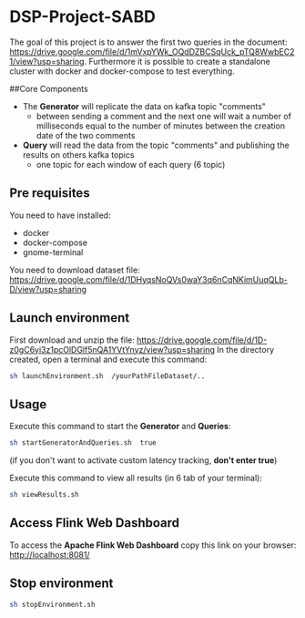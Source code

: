 # DSP-Project-SABD

The goal of this project is to answer the first two queries in the document: <https://drive.google.com/file/d/1mVxpYWk_OQdDZBCSqUck_pTQ8WwbEC21/view?usp=sharing>.
Furthermore it is possible to create a standalone cluster with docker and docker-compose to test everything.

##Core Components
* The **Generator** will replicate the data on kafka topic "comments"
  * between sending a comment and the next one will wait a number of milliseconds equal to the number of minutes between the creation date of the two comments
* **Query** will read the data from the topic "comments" and publishing the results on others kafka topics 
  * one topic for each window of each query (6 topic)

## Pre requisites
You need to have installed:
* docker
* docker-compose
* gnome-terminal

You need to download dataset file:
<https://drive.google.com/file/d/1DHyqsNoQVs0waY3q6nCqNKimUuqQLb-D/view?usp=sharing>

## Launch environment
First download and unzip the file: <https://drive.google.com/file/d/1D-z0gC6yi3z1pcOlDGlf5nQA1YVtYnyz/view?usp=sharing>
In the directory created, open a terminal and execute this command:
```bash
sh launchEnvironment.sh  /yourPathFileDataset/..
```

## Usage  
Execute this command to start the **Generator** and **Queries**: 
```bash
sh startGeneratorAndQueries.sh  true
```
(if you don't want to activate custom latency tracking, **don't enter true**)

Execute this command to view all results (in 6 tab of your terminal):
```bash
sh viewResults.sh
```


## Access Flink Web Dashboard
To access the **Apache Flink Web Dashboard** copy this link on your browser: 
<http://localhost:8081/> 


## Stop environment
```bash
sh stopEnvironment.sh
```
